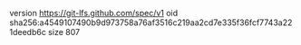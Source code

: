 version https://git-lfs.github.com/spec/v1
oid sha256:a4549107490b9d973758a76af3516c219aa2cd7e335f36fcf7743a221deedb6c
size 807
